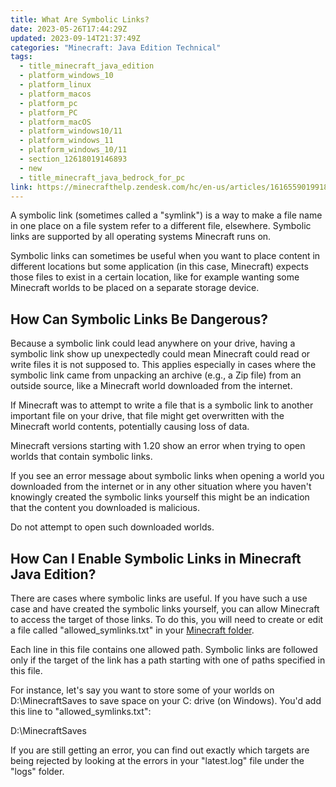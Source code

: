 ```yaml
---
title: What Are Symbolic Links?
date: 2023-05-26T17:44:29Z
updated: 2023-09-14T21:37:49Z
categories: "Minecraft: Java Edition Technical"
tags:
  - title_minecraft_java_edition
  - platform_windows_10
  - platform_linux
  - platform_macos
  - platform_pc
  - platform_PC
  - platform_macOS
  - platform_windows10/11
  - platform_windows_11
  - platform_windows_10/11
  - section_12618019146893
  - new
  - title_minecraft_java_bedrock_for_pc
link: https://minecrafthelp.zendesk.com/hc/en-us/articles/16165590199181-What-Are-Symbolic-Links-
---
```


A symbolic link (sometimes called a "symlink") is a way to make a file name in one place on a file system refer to a different file, elsewhere. Symbolic links are supported by all operating systems Minecraft runs on.

Symbolic links can sometimes be useful when you want to place content in different locations but some application (in this case, Minecraft) expects those files to exist in a certain location, like for example wanting some Minecraft worlds to be placed on a separate storage device.

## How Can Symbolic Links Be Dangerous?

Because a symbolic link could lead anywhere on your drive, having a symbolic link show up unexpectedly could mean Minecraft could read or write files it is not supposed to. This applies especially in cases where the symbolic link came from unpacking an archive (e.g., a Zip file) from an outside source, like a Minecraft world downloaded from the internet.

If Minecraft was to attempt to write a file that is a symbolic link to another important file on your drive, that file might get overwritten with the Minecraft world contents, potentially causing loss of data.

Minecraft versions starting with 1.20 show an error when trying to open worlds that contain symbolic links.

If you see an error message about symbolic links when opening a world you downloaded from the internet or in any other situation where you haven't knowingly created the symbolic links yourself this might be an indication that the content you downloaded is malicious.

Do not attempt to open such downloaded worlds.

## How Can I Enable Symbolic Links in Minecraft Java Edition?

There are cases where symbolic links are useful. If you have such a use case and have created the symbolic links yourself, you can allow Minecraft to access the target of those links. To do this, you will need to create or edit a file called "allowed_symlinks.txt" in your [Minecraft folder](https://help.minecraft.net/hc/en-us/articles/4409159214605-Managing-Data-and-Game-Storage-in-Minecraft-Java-Edition-).

Each line in this file contains one allowed path. Symbolic links are followed only if the target of the link has a path starting with one of paths specified in this file.

For instance, let's say you want to store some of your worlds on D:\\MinecraftSaves to save space on your C: drive (on Windows). You'd add this line to "allowed_symlinks.txt":

D:\\MinecraftSaves

If you are still getting an error, you can find out exactly which targets are being rejected by looking at the errors in your "latest.log" file under the "logs" folder.
